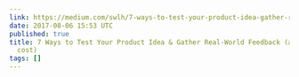 ```yaml
---
link: https://medium.com/swlh/7-ways-to-test-your-product-idea-gather-real-world-feedback-at-little-to-no-cost-72717dc252c8
date: 2017-08-06 15:53 UTC
published: true
title: 7 Ways to Test Your Product Idea & Gather Real-World Feedback (at little-to-no
  cost)
tags: []
---
```




